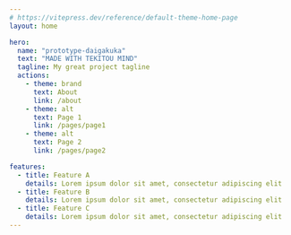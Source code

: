 ```yaml
---
# https://vitepress.dev/reference/default-theme-home-page
layout: home

hero:
  name: "prototype-daigakuka"
  text: "MADE WITH TEKITOU MIND"
  tagline: My great project tagline
  actions:
    - theme: brand
      text: About
      link: /about
    - theme: alt
      text: Page 1
      link: /pages/page1
    - theme: alt
      text: Page 2
      link: /pages/page2

features:
  - title: Feature A
    details: Lorem ipsum dolor sit amet, consectetur adipiscing elit
  - title: Feature B
    details: Lorem ipsum dolor sit amet, consectetur adipiscing elit
  - title: Feature C
    details: Lorem ipsum dolor sit amet, consectetur adipiscing elit
---
```

